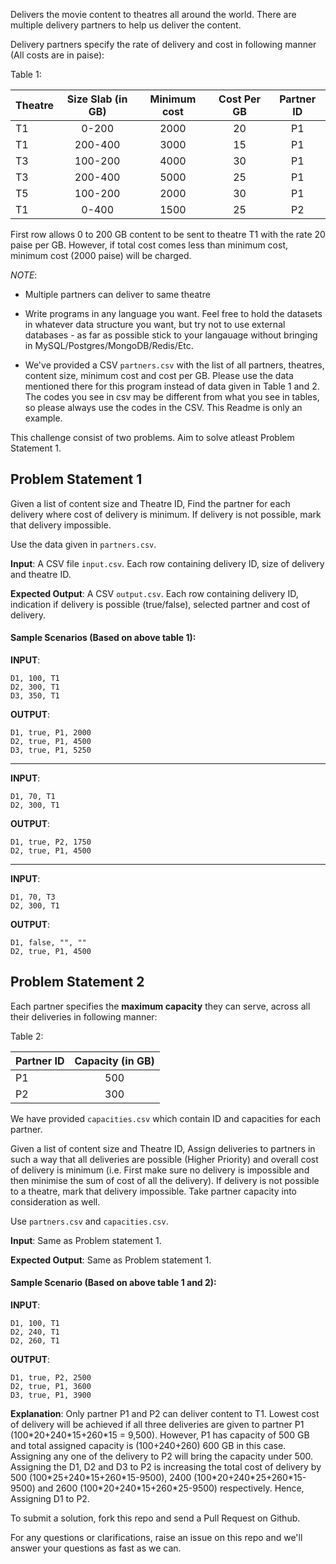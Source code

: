 Delivers the movie content to theatres all around the world. There are multiple delivery partners to help us deliver the content.

Delivery partners specify the rate of delivery and cost in following manner (All costs are in paise):

Table 1:

| Theatre       | Size Slab (in GB)        | Minimum cost  | Cost Per GB | Partner ID |
| ------------- |:----------------:        |:-------------:| :----------:|:----------:|
|  T1           |         0-200            |       2000    |      20     |     P1     |
|  T1           |         200-400          |       3000    |      15     |P1          |
|  T3           |         100-200          |       4000    |      30     |P1          |
|  T3           |         200-400          |       5000    |      25     |P1          |
|  T5           |         100-200          |       2000    |      30     |P1          |
|  T1           |         0-400            |       1500    |      25     |P2          |

First row allows 0 to 200 GB content to be sent to theatre T1 with the rate 20 paise per GB. However, if total cost comes less than minimum cost, minimum cost (2000 paise) will be charged.

*NOTE*: 
- Multiple partners can deliver to same theatre


- Write programs in any language you want. Feel free to hold the datasets in whatever data structure you want, but try not to use external databases - as far as possible stick to your langauage without bringing in MySQL/Postgres/MongoDB/Redis/Etc.

- We've provided a CSV `partners.csv` with the list of all partners, theatres, content size, minimum cost and cost per GB. Please use the data mentioned there for this program instead of data given in Table 1 and 2. The codes you see in csv may be different from what you see in tables, so please always use the codes in the CSV. This Readme is only an example.

This challenge consist of two problems. Aim to solve atleast Problem Statement 1.

## Problem Statement 1
Given a list of content size and Theatre ID, Find the partner for each delivery where cost of delivery is minimum. If delivery is not possible, mark that delivery impossible.

Use the data given in `partners.csv`.


**Input**: A CSV file `input.csv`. Each row containing delivery ID, size of delivery and theatre ID.

**Expected Output**: A CSV `output.csv`. Each row containing delivery ID, indication if delivery is possible (true/false), selected partner and cost of delivery.

#### Sample Scenarios (Based on above table 1):
**INPUT**:
```
D1, 100, T1
D2, 300, T1
D3, 350, T1
```
**OUTPUT**:
```
D1, true, P1, 2000
D2, true, P1, 4500
D3, true, P1, 5250
```
---
**INPUT**:
```
D1, 70, T1
D2, 300, T1
```
**OUTPUT**:
```
D1, true, P2, 1750
D2, true, P1, 4500
```

---
**INPUT**:
```
D1, 70, T3
D2, 300, T1
```
**OUTPUT**:
```
D1, false, "", "" 
D2, true, P1, 4500
```

## Problem Statement 2

Each partner specifies the **maximum capacity** they can serve, across all their deliveries in following manner:

Table 2:

| Partner ID    | Capacity (in GB) |
| ------------- |:----------------:|
|  P1           |        500       |
|  P2           |        300       |

We have provided `capacities.csv` which contain ID and capacities for each partner.

Given a list of content size and Theatre ID, Assign deliveries to partners in such a way that all deliveries are possible (Higher Priority) and overall cost of delivery is minimum (i.e. First make sure no delivery is impossible and then minimise the sum of cost of all the delivery). If delivery is not possible to a theatre, mark that delivery impossible. Take partner capacity into consideration as well.

Use `partners.csv` and `capacities.csv`.

**Input**: Same as Problem statement 1.

**Expected Output**: Same as Problem statement 1.

#### Sample Scenario (Based on above table 1 and 2):
**INPUT**:
```
D1, 100, T1
D2, 240, T1
D2, 260, T1
```

**OUTPUT**:
```
D1, true, P2, 2500
D2, true, P1, 3600
D3, true, P1, 3900
```

**Explanation**: Only partner P1 and P2 can deliver content to T1. Lowest cost of delivery will be achieved if all three deliveries are given to partner P1 (100\*20+240\*15+260\*15 = 9,500). However, P1 has capacity of 500 GB and total assigned capacity is (100+240+260) 600 GB in this case. Assigning any one of the delivery to P2 will bring the capacity under 500. Assigning the D1, D2 and D3 to P2 is increasing the total cost of delivery by 500 (100\*25+240\*15+260\*15-9500), 2400 (100\*20+240\*25+260*15-9500) and 2600 (100\*20+240\*15+260\*25-9500) respectively. Hence, Assigning D1 to P2.

To submit a solution, fork this repo and send a Pull Request on Github.

For any questions or clarifications, raise an issue on this repo and we'll answer your questions as fast as we can.
